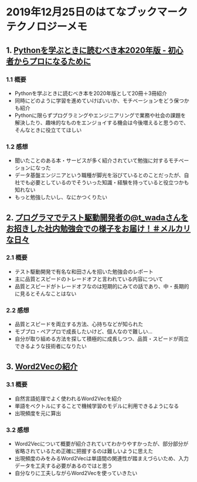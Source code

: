# 2019年12月25日のはてなブックマークテクノロジーメモ

## 1. [Pythonを学ぶときに読むべき本2020年版 - 初心者からプロになるために](https://shinyorke.hatenablog.com/entry/python2020)

### 1.1 概要

- Pythonを学ぶときに読むべき本を2020年版として20冊＋3冊紹介
- 同時にどのように学習を進めていけばいいか、モチベーションをどう保つかも紹介
- Pythonに限らずプログラミングやエンジニアリングで業務や社会の課題を解決したり、趣味的なものをエンジョイする機会は今後増えると思うので、そんなときに役立ててほしい

### 1.2 感想

- 聞いたことのある本・サービスが多く紹介されていて勉強に対するモチベーションになった
- データ基盤エンジニアという職種が脚光を浴びているとのことだったが、自社でも必要としているのでそういった知識・経験を持っていると役立つかも知れない
- もっと勉強したいし、なにかつくりたい

## 2. [プログラマでテスト駆動開発者の@t_wadaさんをお招きした社内勉強会での様子をお届け！＃メルカリな日々](https://mercan.mercari.com/articles/19386/)

### 2.1 概要

- テスト駆動開発で有名な和田さんを招いた勉強会のレポート
- 主に品質とスピードのトレードオフと言われている内容について
- 品質とスピードがトレードオフなのは短期的にみての話であり、中・長期的に見るとそんなことはない

### 2.2 感想

- 品質とスピードを両立する方法、心持ちなどが知られた
- モブプロ・ペアプロで成長したいけど、個人なので難しい…
- 自分が取り組める方法を探して積極的に成長しつつ、品質・スピードが両立できるような技術者になりたい

## 3. [Word2Vecの紹介](https://techblog.gmo-ap.jp/2019/12/24/word2vec_introduction/)

### 3.1 概要

- 自然言語処理でよく使われるWord2Vecを紹介
- 単語をベクトルにすることで機械学習のモデルに利用できるようになる
- 出現頻度を元に算出

### 3.2 感想

- Word2Vecについて概要が紹介されていてわかりやすかったが、部分部分が省略されているため正確に把握するのは難しいように思えた
- 出現頻度のみをみるWord2Vecは単語間の関連性が踏まえづらいため、入力データを工夫する必要があるのではと思う
- 自分なりに工夫しながらWord2Vecを使っていきたい

